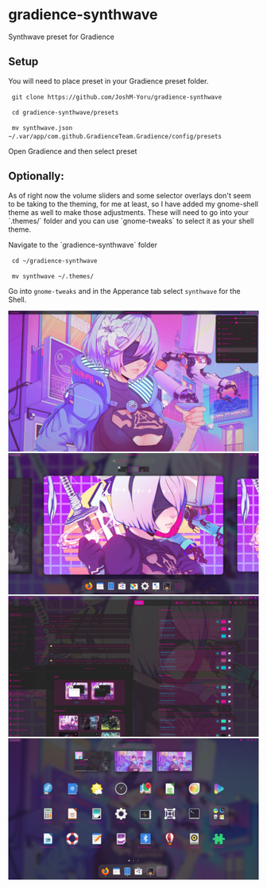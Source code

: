 # gradience-synthwave
Synthwave preset for Gradience 

<h2>Setup</h2>
You will need to place preset in your Gradience preset folder.
<p></p>

`  git clone https://github.com/JoshM-Yoru/gradience-synthwave    `

`  cd gradience-synthwave/presets    `

`  mv synthwave.json ~/.var/app/com.github.GradienceTeam.Gradience/config/presets    `

Open Gradience and then select preset 

<h2>Optionally:</h2>
As of right now the volume sliders and some selector overlays don't seem to be taking to the theming, for me at least, so I have added my gnome-shell theme as well to make those adjustments. These will need to go into your `.themes/` folder and you can use `gnome-tweaks` to select it as your shell theme. 
<p></p>
Navigate to the `gradience-synthwave` folder
<p></p>

`  cd ~/gradience-synthwave    `

`  mv synthwave ~/.themes/    `

Go into `gnome-tweaks` and in the Apperance tab select `synthwave` for the Shell.
<p></p>
<p></p>
<img src="https://github.com/JoshM-Yoru/gradience-synthwave/blob/main/synthwave1.png">
<img src="https://github.com/JoshM-Yoru/gradience-synthwave/blob/main/synthwave2.png">
<img src="https://github.com/JoshM-Yoru/gradience-synthwave/blob/main/synthwave3.png">
<img src="https://github.com/JoshM-Yoru/gradience-synthwave/blob/main/synthwave4.png">
